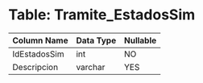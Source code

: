 # Table: Tramite_EstadosSim

| Column Name | Data Type | Nullable |
|-------------|-----------|----------|
| IdEstadosSim | int | NO |
| Descripcion | varchar | YES |
